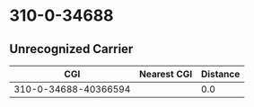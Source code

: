 # 310-0-34688
## Unrecognized Carrier


| CGI | Nearest CGI | Distance |
|-----|-------------|----------|
| 310-0-34688-40366594 |  | 0.0 |
